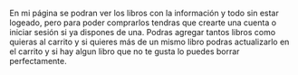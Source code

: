 En mi página se podran ver los libros con la información y todo sin estar logeado, pero para poder comprarlos tendras que crearte una cuenta o iniciar sesión si ya dispones de una.
Podras agregar tantos libros como quieras al carrito y si quieres más de un mismo libro podras actualizarlo en el carrito y si hay algun libro que no te gusta lo puedes borrar perfectamente.
